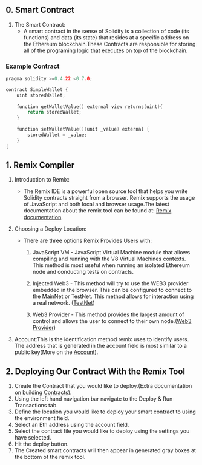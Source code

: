 ## 0. Smart Contract
1. The Smart Contract:
    - A smart contract in the sense of Solidity is a collection of code (its functions) and data (its state) that resides at a specific       address on the Ethereum blockchain.These Contracts are responsible for storing all of the programing logic that executes on top of       the blockchain.
### Example Contract
```cpp
pragma solidity >=0.4.22 <0.7.0;

contract SimpleWallet {
    uint storedWallet;
    
    function getWalletValue() external view returns(uint){
        return storedWallet;
    }
    
    function setWalletValue()(unit _value) external {
        storedWallet = _value;
    }
{
```
## 1. Remix Compiler
1. Introduction to Remix:
    - The Remix IDE is a powerful open source tool that helps you write Solidity contracts straight from a browser. Remix supports the          usage of JavaScript and both local and browser usage.The latest documentation about the remix tool can be found at:
       [Remix documentation](https://remix-ide.readthedocs.io/en/latest/).
2. Choosing a Deploy Location:
   -  There are three options Remix Provides Users with:
        1. JavaScript VM - JavaScript Virtual Machine module that allows compiling and running with the V8 Virtual Machines contexts.
            This method is most useful when running an isolated Ethereum node and conducting tests on contracts.  
         
        2. Injected Web3 - This method will try to use the WEB3 provider embedded in the browser. This can be configured to connect to the          MainNet or TestNet. This method allows for interaction using a real network. ([TestNet](https://docs.ethhub.io/using-ethereum/test-networks/))
        
        3. Web3 Provider - This method provides the largest amount of control and allows the user to connect to their own node.([Web3 Provider](https://web3js.readthedocs.io/en/v1.2.0/web3-eth.html))
  
3. Account:This is the identification method remix uses to identify users. The address that is generated in the account field is most similar to a public key(More on the [Account](https://en.wikipedia.org/wiki/Public-key_cryptography)).
   
## 2. Deploying Our Contract With the Remix Tool
1. Create the Contract that you would like to deploy.(Extra documentation on building [Contracts](https://solidity.readthedocs.io/en/latest/introduction-to-smart-contracts.html#)).
2. Using the left hand navigation bar navigate to the Deploy & Run Transactions tab.
3. Define the location you would like to deploy your smart contract to using the environment field.
4. Select an Eth address using the account field.
5. Select the contract file you would like to deploy using the settings you have selected.
6. Hit the deploy button.
7. The Created smart contracts will then appear in generated gray boxes at the bottom of the remix tool.



